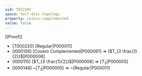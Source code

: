 ```yaml
---
uid: T022202
space: half-disc-topology
property: cozero-complemented
value: false
---
```

[[Proof]]

* [T000220] [Regular|P000011]
* [I000126] [Cozero Complemented|P000061] => [$T_{3 \frac{1}{2}}$|P000006]
* [I000115] [$T_{3 \frac{1}{2}}$|P000006] => [$T_3$|P000005]
* [I000146] ~[$T_3$|P000005] => ~[Regular|P000011]


